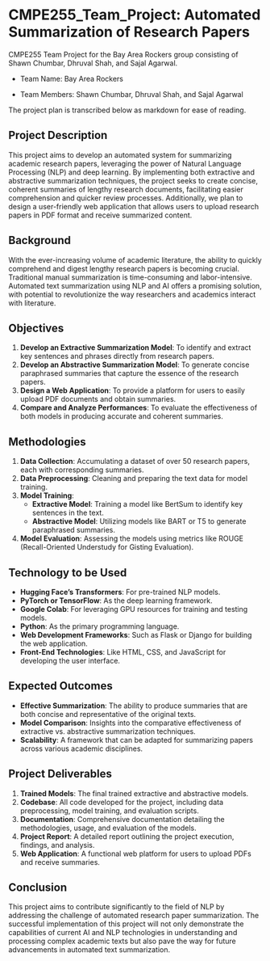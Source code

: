 # CMPE255_Team_Project: Automated Summarization of Research Papers

CMPE255 Team Project for the Bay Area Rockers group consisting of Shawn Chumbar, Dhruval Shah, and Sajal Agarwal.

- Team Name: Bay Area Rockers

- Team Members: Shawn Chumbar, Dhruval Shah, and Sajal Agarwal

The project plan is transcribed below as markdown for ease of reading.

## Project Description

This project aims to develop an automated system for summarizing academic research papers, leveraging the power of Natural Language Processing (NLP) and deep learning. By implementing both extractive and abstractive summarization techniques, the project seeks to create concise, coherent summaries of lengthy research documents, facilitating easier comprehension and quicker review processes. Additionally, we plan to design a user-friendly web application that allows users to upload research papers in PDF format and receive summarized content.

## Background

With the ever-increasing volume of academic literature, the ability to quickly comprehend and digest lengthy research papers is becoming crucial. Traditional manual summarization is time-consuming and labor-intensive. Automated text summarization using NLP and AI offers a promising solution, with potential to revolutionize the way researchers and academics interact with literature.

## Objectives

1. **Develop an Extractive Summarization Model**: To identify and extract key sentences and phrases directly from research papers.
2. **Develop an Abstractive Summarization Model**: To generate concise paraphrased summaries that capture the essence of the research papers.
3. **Design a Web Application**: To provide a platform for users to easily upload PDF documents and obtain summaries.
4. **Compare and Analyze Performances**: To evaluate the effectiveness of both models in producing accurate and coherent summaries.

## Methodologies

1. **Data Collection**: Accumulating a dataset of over 50 research papers, each with corresponding summaries.
2. **Data Preprocessing**: Cleaning and preparing the text data for model training.
3. **Model Training**:
    - **Extractive Model**: Training a model like BertSum to identify key sentences in the text.
    - **Abstractive Model**: Utilizing models like BART or T5 to generate paraphrased summaries.
4. **Model Evaluation**: Assessing the models using metrics like ROUGE (Recall-Oriented Understudy for Gisting Evaluation).

## Technology to be Used

- **Hugging Face’s Transformers**: For pre-trained NLP models.
- **PyTorch or TensorFlow**: As the deep learning framework.
- **Google Colab**: For leveraging GPU resources for training and testing models.
- **Python**: As the primary programming language.
- **Web Development Frameworks**: Such as Flask or Django for building the web application.
- **Front-End Technologies**: Like HTML, CSS, and JavaScript for developing the user interface.

## Expected Outcomes

- **Effective Summarization**: The ability to produce summaries that are both concise and representative of the original texts.
- **Model Comparison**: Insights into the comparative effectiveness of extractive vs. abstractive summarization techniques.
- **Scalability**: A framework that can be adapted for summarizing papers across various academic disciplines.

## Project Deliverables

1. **Trained Models**: The final trained extractive and abstractive models.
2. **Codebase**: All code developed for the project, including data preprocessing, model training, and evaluation scripts.
3. **Documentation**: Comprehensive documentation detailing the methodologies, usage, and evaluation of the models.
4. **Project Report**: A detailed report outlining the project execution, findings, and analysis.
5. **Web Application**: A functional web platform for users to upload PDFs and receive summaries.

## Conclusion

This project aims to contribute significantly to the field of NLP by addressing the challenge of automated research paper summarization. The successful implementation of this project will not only demonstrate the capabilities of current AI and NLP technologies in understanding and processing complex academic texts but also pave the way for future advancements in automated text summarization.